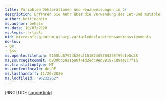 ```yaml
---
title: Variablen Deklarationen und Neuzuweisungen in Q#
description: Erfahren Sie mehr über die Verwendung der Let-und mutable-Anweisungen zum Binden von Variablen in Q# .
author: bettinaheim
ms.author: beheim
ms.date: 10/07/2020
ms.topic: article
uid: microsoft.quantum.qsharp.variabledeclarationsandreassignments
no-loc:
- Q#
- $$v
ms.openlocfilehash: 5150bd67924b26cf151824d5504235f99c1e8c28
ms.sourcegitcommit: b930bb59a1ba8f41d2edc9ed98197109aa8c7f1b
ms.translationtype: MT
ms.contentlocale: de-DE
ms.lasthandoff: 11/26/2020
ms.locfileid: "96233262"
---
```

<!---
# Variable declarations and reassignments in Q#
-->

[!INCLUDE [source link](~/includes/qsharp-language/Specifications/Language/2_Statements/VariableDeclarationsAndReassignments.md)]

